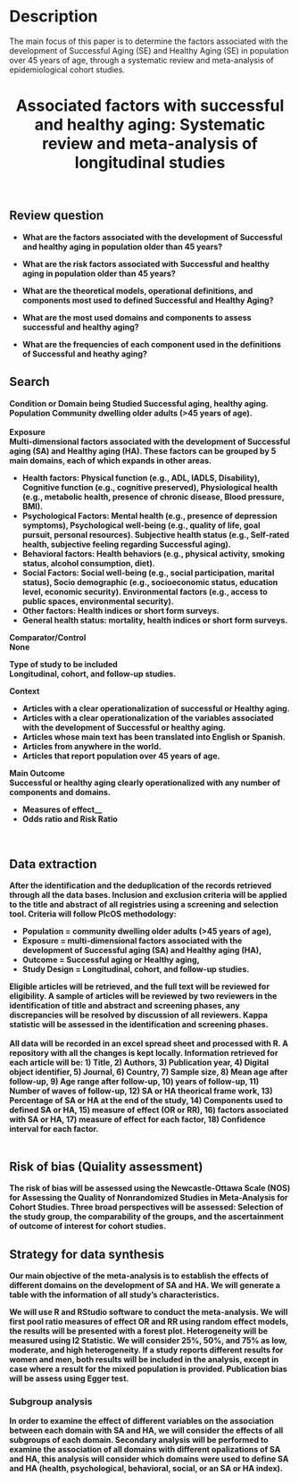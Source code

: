 # Description 

The main focus of this paper is to determine the factors associated with the development of Successful Aging (SE) and Healthy Aging (SE) in population over 45 years of age, through a systematic review and meta-analysis of epidemiological cohort studies.  

<p>
    <h1 align = "center"><b> Associated factors with successful and healthy aging: Systematic review and meta-analysis of longitudinal studies </h1>
</p>
<br />

## Review question 
+ What are the factors associated with the development of Successful and healthy aging in population older than 45 years?

+ What are the risk factors associated with Successful and healthy aging in population older than 45 years?

+ What are the theoretical models, operational definitions, and components most used to defined Successful and Healthy Aging? 

+ What are the most used domains and components to assess successful and healthy aging?

+ What are the frequencies of each component used in the definitions of Successful and heathy aging? 

## Search
Condition or Domain being Studied
Successful aging, healthy aging. 
Population 
Community dwelling older adults (>45 years of age).     
<br />
__Exposure__    
Multi-dimensional factors associated with the development of Successful aging (SA) and Healthy aging (HA). These factors can be grouped by 5 main domains, each of which expands in other areas.     
+ Health factors: Physical function (e.g., ADL, IADLS, Disability), Cognitive function (e.g., cognitive preserved), Physiological health (e.g., metabolic health, presence of chronic disease, Blood pressure, BMI).
+ Psychological Factors: Mental health (e.g., presence of depression symptoms), Psychological well-being (e.g., quality of life, goal pursuit, personal resources).
Subjective health status (e.g., Self-rated health, subjective feeling regarding Successful aging).  
+ Behavioral factors: Health behaviors (e.g., physical activity, smoking status, alcohol consumption, diet). 
+ Social Factors: Social well-being (e.g., social participation, marital status), Socio demographic (e.g., socioeconomic status, education level, economic security). Environmental factors (e.g., access to public spaces, environmental security). 
+ Other factors: Health indices or short form surveys. 
+ General health status: mortality, health indices or short form surveys.

__Comparator/Control__   
None

__Type of study to be included__     
Longitudinal, cohort, and follow-up studies.    

__Context__  
+ Articles with a clear operationalization of successful or Healthy aging.
+ Articles with a clear operationalization of the variables associated with the development of Successful or healthy aging.
+ Articles whose main text has been translated into English or Spanish.
+ Articles from anywhere in the world.
+ Articles that report population over 45 years of age.

__Main Outcome__     
Successful or healthy aging clearly operationalized with any number of components and domains.  
+ Measures of effect__     
+ Odds ratio and Risk Ratio   
<br />

## Data extraction 
After the identification and the deduplication of the records retrieved through all the data bases. Inclusion and exclusion criteria will be applied to the title and abstract of all registries using a screening and selection tool. Criteria will follow PIcOS methodology:

- Population = community dwelling older adults (>45 years of age),
- Exposure = multi-dimensional factors associated with the development of Successful aging (SA) and Healthy aging (HA),
- Outcome = Successful aging or Healthy aging,
- Study Design = Longitudinal, cohort, and follow-up studies.   

Eligible articles will be retrieved, and the full text will be reviewed for eligibility. A sample of articles will be reviewed by two reviewers in the identification of title and abstract and screening phases, any discrepancies will be resolved by discussion of all reviewers. Kappa statistic will be assessed in the identification and screening phases.   
<br />
All data will be recorded in an excel spread sheet and processed with R. A repository with all the changes is kept locally. Information retrieved for each article will be: 1) Title, 2) Authors, 3) Publication year, 4) Digital object identifier, 5) Journal, 6) Country, 7) Sample size, 8) Mean age after follow-up, 9) Age range after follow-up, 10) years of follow-up, 11) Number of waves of follow-up, 12) SA or HA theorical frame work, 13) Percentage of SA or HA at the end of the study, 14) Components used to defined SA or HA, 15) measure of effect (OR or RR), 16) factors associated with SA or HA, 17) measure of effect for each factor, 18) Confidence interval for each factor.   
<br />
## __Risk of bias (Quiality assessment)__ 
The risk of bias will be assessed using the Newcastle-Ottawa Scale (NOS) for Assessing the Quality of Nonrandomized Studies in Meta-Analysis for Cohort Studies. Three broad perspectives will be assessed: Selection of the study group, the comparability of the groups, and the ascertainment of outcome of interest for cohort studies.

## __Strategy for data synthesis__
Our main objective of the meta-analysis is to establish the effects of different domains on the development of SA and HA. We will generate a table with the information of all study’s characteristics. 

We will use R and RStudio software to conduct the meta-analysis. We will first pool ratio measures of effect OR and RR using random effect models, the results will be presented with a forest plot. Heterogeneity will be measured using I2 Statistic. We will consider 25%, 50%, and 75% as low, moderate, and high heterogeneity. If a study reports different results for women and men, both results will be included in the analysis, except in case where a result for the mixed population is provided. Publication bias will be assess using Egger test.

### __Subgroup analysis__
In order to examine the effect of different variables on the association between each domain with SA and HA, we will consider the effects of all subgroups of each domain. Secondary analysis will be performed to examine the association of all domains with different opalizations of SA and HA, this analysis will consider which domains were used to define SA and HA (health, psychological, behavioral, social, or an SA or HA index).
